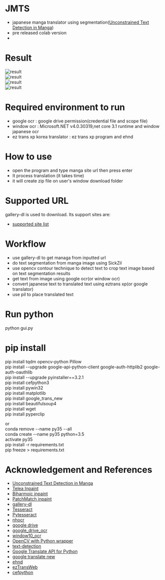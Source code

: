 # JMTS
- japanese manga translator using segmentation([Unconstrained Text Detection in Manga](https://github.com/juvian/Manga-Text-Segmentation))
- pre released colab version  
- 
# Result   
![result](doc/screenshot_1.png)    
![result](doc/screenshot_2.png)     
![result](doc/screenshot_3.png)    
![result](doc/screenshot_4.png)    



# Required environment to run  
- google ocr : google drive permission(credential file and scope file)
- window ocr : Microsoft.NET v4.0.30319,net core 3.1 runtime and window japanese ocr
- ez trans xp korea translator : ez trans xp program and ehnd 

# How to use  
- open the program and type manga site url then press enter
- It process translation (it takes time)
- it will create zip file on user's window download folder


# Supported URL
gallery-dl is used to download. Its support sites are:
- [supported site list](https://github.com/mikf/gallery-dl/blob/master/docs/supportedsites.rst)


# Workflow
- use gallery-dl to get managa from inputted url 
- do text segmentation from manga image using SickZil
- use opencv contour technique to detect text to crop text image based on text segmentation results
- get text from image using google ocr(or window ocr)
- convert japanese text to translated text using eztrans xp(or google translator)
- use pil to place translated text


# Run python
python gui.py  

# pip install   
pip install tqdm opencv-python Pillow  
pip install --upgrade google-api-python-client google-auth-httplib2 google-auth-oauthlib  
pip install --upgrade pyinstaller==3.2.1  
pip install cefpython3  
pip install pywin32  
pip install matplotlib  
pip install google_trans_new  
pip install beautifulsoup4  
pip install wget  
pip install pyperclip  

or  
conda remove --name py35 --all  
conda create --name py35 python=3.5  
activate py35  
pip install -r requirements.txt  
pip freeze > requirements.txt  


# Acknowledgement and References  
- [Unconstrained Text Detection in Manga](https://github.com/juvian/Manga-Text-Segmentation)
- [Telea Inpaint](https://docs.opencv.org/3.4/df/d3d/tutorial_py_inpainting.html  )
- [Biharmoic inpaint](https://scikit-image.org/docs/dev/auto_examples/filters/plot_inpaint.html)
- [PatchMatch inpaint](https://github.com/vacancy/PyPatchMatch.git)
- [gallery-dl](https://github.com/mikf/gallery-dl)  
- [Tesseract](https://github.com/tesseract-ocr/tesseract)  
- [Pytesseract](https://pypi.python.org/pypi/pytesseract)  
- [nhocr](https://github.com/fireae/nhocr)  
- [google drive](https://developers.google.com/drive/api/v3/quickstart/python)  
- [google_drive_ocr](https://tanaikech.github.io/2017/05/02/ocr-using-google-drive-api/)
- [window10_ocr](https://medium.com/rkttu/using-windows-10-built-in-ocr-with-c-b5ca8665a14e)
- [OpenCV with Python wrapper](https://pypi.org/project/opencv-python/)  
- [text-detection](https://github.com/qzane/text-detection)  
- [Google Translate API for Python](https://pypi.org/project/googletrans/)  
- [google translate new](https://github.com/lushan88a/google_trans_new)  
- [ehnd](https://github.com/sokcuri/ehnd)  
- [ezTransWeb](https://github.com/HelloKS/ezTransWeb)
- [cefpython](https://github.com/cztomczak/cefpython)  

